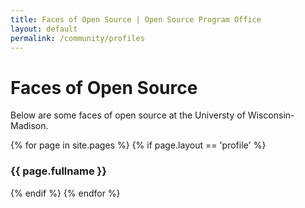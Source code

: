 ```yaml
---
title: Faces of Open Source | Open Source Program Office
layout: default
permalink: /community/profiles
---
```


<h1 class="page-title uw-mini-bar">Faces of Open Source</h1>
<p class="page-description">Below are some faces of open source at the Universty of Wisconsin-Madison. </p>

<div class="profiles">
	{% for page in site.pages %}
	{% if page.layout == 'profile' %}
	<div class="icon">
		<a href="{{ page.permalink }}">
			<div class="headshot" style="background-image:url(../../images/profiles/{{ page.headshot }})"></div>
		</a>
		<h3>{{ page.fullname }} </h3>
	</div>
	{% endif %}
	{% endfor %}
</div>